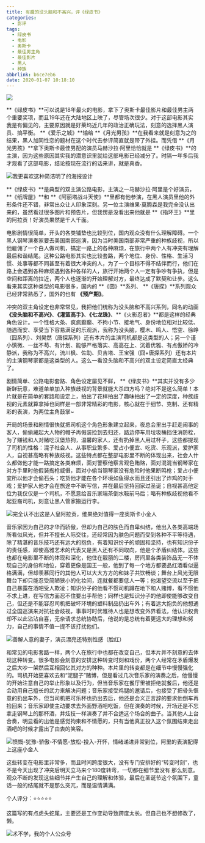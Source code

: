 ```yaml
---
title: 有趣的没头脑和不高兴，评《绿皮书》
categories:
  - 影评
tags:
  - 绿皮书
  - 电影
  - 奥斯卡
  - 最佳男主角
  - 最佳影片
  - 黑人
  - 种族
abbrlink: b6ce7eb6
date: 2020-01-07 10:18:10
---
```

![](https://img-upyun.kekeyu.top/p2542144239.jpg)

**《绿皮书》**可以说是18年最火的电影，拿下了奥斯卡最佳影片和最佳男主两个重要奖项，而且19年还在大陆地区上映了，尽管场次很少。对于这部电影其实我是有偏见的，主要原因就是好莱坞近几年的政治正确玩法，刻意的选择黑人演员、搞平衡。 **《爱乐之城》**输给 **《月光男孩》**在我看来就是刻意为之的结果，黑人加同性恋的题材在这个时代去参评简直就是带了外挂。而凭借 **《月光男孩》**拿下奥斯卡最佳男配的演员马赫沙拉·阿里恰恰就是 **《绿皮书》**的主演，因为这些原因其实我的潜意识里就给这部电影已经减分了。时隔一年多后我才观看了这部电影，结论按现在流行的话来讲，就是真香。

 <!-- more -->

![我更喜欢这种简洁明了的海报设计](https://img-upyun.kekeyu.top/p2531065411.jpg-500)

**《绿皮书》**是典型的双主演公路电影，主演之一马赫沙拉·阿里是个好演员， **《纸牌屋》**和 **《阿丽塔战斗天使》**里都有他参演，在黑人演员里他的外形条件还不错，非常出众让人印象深刻。另一位主演维果·莫腾森是我完全没认出来的，虽然看过很多图片和预告片，但我愣是没看出来他就是 **《指环王》**里的阿拉贡！好演员果然是千人千面。

电影剧情很简单，开头的各类铺垫也比较到位，国内观众没有什么理解障碍。一个黑人钢琴演奏家要去美国南部巡演，因为当时美国南部非常严重的种族歧视，所以他雇佣了一个白人做司机，搞定一路上的各种麻烦，在旅行中两个人有冲突有理解最后和谐结尾。这种公路电影其实也比较套路，两个地位、身份、性格、生活习惯、处事等都不同甚至有着很大冲突的人，为了一个目标不得不结伴而行，他们在路上会遇到各种麻烦遇到各种各样的人，旅行开始两个人一定有争吵有争执，但是空间和距离的拉近，两个人也逐渐的开始理解对方，最终达成了默契和让步。这么看来其实这种类型的电影很多，国内的 **《囧》**系列、 **《唐探》**系列观众已经非常熟悉了，国外的也有 **《预产期》**。

冲突的双主角设定也非常常见，我把他们统称为没头脑和不高兴系列，同名的动画 **《没头脑和不高兴》**、**《灌篮高手》**、**《七龙珠》**、**《火影忍者》**都是这样的经典角色设计。一个性格大条、疯疯癫癫、不拘小节、接地气、身份地位相对比较低、随遇而安、享受当下容易满足的乐观派，我称为没头脑，樱木、鸣人、悟空、徐峥（囧系列）、刘昊然（唐探系列）还有本片的主演司机都是这类型的人；另一个谨小慎微、一丝不苟、有计划、能够严格落实、高高在上、沉着优雅、有点傲娇的冷静派，我称为不高兴，流川枫、佐助、贝吉塔、王宝强（囧+唐探系列）还有本片的主演钢琴家都是这类型的人。这么一看没头脑和不高兴的双主设定简直太经典了。

剧情简单、公路电影套路、角色设定屡见不鲜， **《绿皮书》**其实并没有多少新鲜玩意，难道单单加入种族歧视的背景就能大杀四方吗？绝对不是这么简单！本片就是在简单的套路和设定上，拍出了花样拍出了趣味拍出了一定的深度，种族歧视的元素就算拿掉也同样是一部非常精彩的电影，核心就在于细节、克制、还有精彩的表演，为两位主角鼓掌~

开局的场景和剧情很快就把司机这个角色形象建立起来，夜总会里出手赶走闹事的客人，偷偷藏起大人物的帽子再假装捡到去归还，路边停车用垃圾桶挡住消防栓，为了赚钱和人对赌吃汉堡热狗，温馨的家人，还有扔掉黑人用过杯子，这些都提现了司机的性格：混子社会人、从事职业繁多、爱占小便宜、吃货、乐观派，爱护家人，自视甚高略有种族歧视。这些特点都在整部电影里不断的体现出来，社会人什么都做他才能一路搞定各类麻烦，面对警察他察言观色贿赂，面对混混当钢琴家在对方手里时他假装掏枪威慑，面对小偷当钢琴家没有危险时他果断鸣枪；爱占小便宜所以他才会偷石头；吃货他才能在各个环境如鱼得水而且还引出了炸鸡的对手戏；爱护家人他才会在旅途中不断写信，并在最后坚持回家过圣诞；自视甚高他定位为我仅仅是一个司机，不愿意给音乐家端茶倒水鞍前马后；略有种族歧视他看不起亚裔司机，刻意让黑人管家搬运行李。

![完全认不出这是人皇阿拉贡，维果绝对值得一座奥斯卡小金人](https://img-upyun.kekeyu.top/p2544786556.jpg)

音乐家因为自己的才华而骄傲，但却为自己的肤色而自卑纠结，他出入各类高端场所看似风光，但并不擅长人际交往，还经常因为肤色问题而受到各种不平等待遇，除了精湛的音乐技巧还有远大的抱负，有着知识份子的顽固和坚持，也有知识份子的责任感，即使高雅艺术的代表又是黑人还有不同取向，他是个矛盾纠结体。这些也都在电影里不断的体现和深化，他住在靓丽的二楼，房间里各类装饰品无一不体现自己的身份和地位，穿着更像是国王一般，他到了每一个地方都要品红酒看似逼格满满，但却羡慕同行的其他人可以大大方方的和妹子共饮畅谈；舞台上风光无限舞台下却只能忍受简陋狭小的化妆间，连就餐都要低人一等；他渴望交流以至于把自己暴露在酒吧受人欺凌；知识分子的他看不惯司机蹲在地下和人赌博，看不惯他不求上进，在写信方面忍不住要出手帮他；同样也是知识分子的他即使能够改变自己，但还是不能容忍司机把破坏环境的塑料制品扔出车外；有着远大抱负的他想通过全国巡演来对抗社会歧视，事事时时优雅待人也是想改变外界看法，他认识权贵却不以此沾沾自喜，无奈请求总统协助后，他说的是总统有着更远大的理想和努力，自己的事情不值一提不该打扰他们。

![善解人意的妻子，演员漂亮还特别性感（脸红）](https://img-upyun.kekeyu.top/p2542144419.jpg)

和常见的电影套路一样，两个人在旅行中也都在改变自己，但本片并不刻意的去体现这种转变。很多电影会刻意的安排这种转变时刻和戏份，两个人经常在矛盾爆发之后大吵一架然后互相回忆其对方的种种。本片里的转变都是在细节中慢慢强化的。司机开始更喜欢去和“泥腿子”赌博，但是看过几次音乐家的演奏之后，他慢慢的开始注意自己的举止形象以及行为，但当音乐家在餐厅里被拒绝就餐后，他还是会动用自己擅长的武力来解决问题；音乐家接受鸡腿的邀请后，也接受了把骨头惬意的扔出车外，但当司机把可乐杯也扔出去后，他还是会义正言辞的要求他倒车再捡回来；音乐家即使主动要求去外面野酒吧吃饭，但在演奏的时候，开场还是不忘拿走钢琴上的那杯酒，并炫技一样演奏了并不合适这个场合的曲子。当其他人上台合奏，明显看的出他是感觉拘束和不情愿的，只有当他真正投入这个氛围结束走出酒吧的时候才露出了由衷的笑容。

![愤慨-犹豫-骄傲-不情愿-放松-投入-开怀，情绪递进非常到位，阿里的表演配得上这座小金人](https://img-upyun.kekeyu.top/p2542144226.jpg)

这些转变在电影里非常多，而且时间跨度很大，没有专门安排好的“转变时刻”，也不是今天出现了冲突后明天立马来个180度转弯，一切都在细节里没有	那么刻意。观众不断的发现这些细节并产生自己的理解和体验，最后在圣诞节这个氛围下，童话一般的结尾就不是那么突兀，而是温情满满。

个人评分：⭐⭐⭐⭐⭐

这篇写的有点虎头蛇尾，主要还是工作变动导致跨度太长。但自己也不想修改了，懒。

![术不学，我的个人公众号](https://img-upyun.kekeyu.top/20200105002712.png-500)
